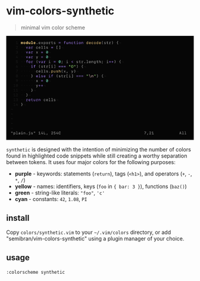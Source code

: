 # vim-colors-synthetic
> minimal vim color scheme

![synthetic](screenshots/synthetic.png)

`synthetic` is designed with the intention of minimizing the number of colors found in highlighted code snippets while still creating a worthy separation between tokens. It uses four major colors for the following purposes:
* **purple** - keywords: statements (`return`), tags (`<h1>`), and operators (`+`, `-`, `*`, `/`)
* **yellow** - names: identifiers, keys (`foo` in `{ bar: 3 }`), functions (`baz()`)
* **green** - string-like literals: `"foo"`, `'c'`
* **cyan** - constants: `42`, `1.08`, `PI`

## install
Copy `colors/synthetic.vim` to your `~/.vim/colors` directory, or add "semibran/vim-colors-synthetic" using a plugin manager of your choice.

## usage
`:colorscheme synthetic`
